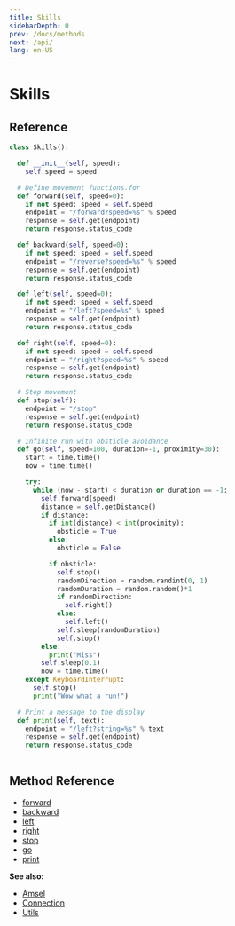 ```yaml
---
title: Skills
sidebarDepth: 0
prev: /docs/methods
next: /api/
lang: en-US
---
```


# Skills

## Reference
```python
class Skills():

  def __init__(self, speed):
    self.speed = speed

  # Define movement functions.for
  def forward(self, speed=0):
    if not speed: speed = self.speed
    endpoint = "/forward?speed=%s" % speed
    response = self.get(endpoint)
    return response.status_code

  def backward(self, speed=0):
    if not speed: speed = self.speed
    endpoint = "/reverse?speed=%s" % speed
    response = self.get(endpoint)
    return response.status_code

  def left(self, speed=0):
    if not speed: speed = self.speed
    endpoint = "/left?speed=%s" % speed
    response = self.get(endpoint)
    return response.status_code

  def right(self, speed=0):
    if not speed: speed = self.speed
    endpoint = "/right?speed=%s" % speed
    response = self.get(endpoint)
    return response.status_code

  # Stop movement
  def stop(self):
    endpoint = "/stop"
    response = self.get(endpoint)
    return response.status_code

  # Infinite run with obsticle avoidance
  def go(self, speed=100, duration=-1, proximity=30):
    start = time.time()
    now = time.time()

    try:
      while (now - start) < duration or duration == -1:
        self.forward(speed)
        distance = self.getDistance()
        if distance:
          if int(distance) < int(proximity):
            obsticle = True
          else:
            obsticle = False

          if obsticle:
            self.stop()
            randomDirection = random.randint(0, 1)
            randomDuration = random.random()*1
            if randomDirection:
              self.right()
            else:
              self.left()
            self.sleep(randomDuration)
            self.stop()
        else:
          print("Miss")
        self.sleep(0.1)
        now = time.time()
    except KeyboardInterrupt:
      self.stop()
      print("Wow what a run!")

  # Print a message to the display
  def print(self, text):
    endpoint = "/left?string=%s" % text
    response = self.get(endpoint)
    return response.status_code
    
```

## Method Reference

- [forward](/docs/methods.html#forward)
- [backward](/docs/methods.html#backward)
- [left](/docs/methods.html#left)
- [right](/docs/methods.html#right)
- [stop](/docs/methods.html#stop)
- [go](/docs/methods.html#go)
- [print](/docs/methods.html#print)

**See also:**
- [Amsel](/docs/classes/amsel)
- [Connection](/docs/classes/connection)
- [Utils](/docs/classes/utils)